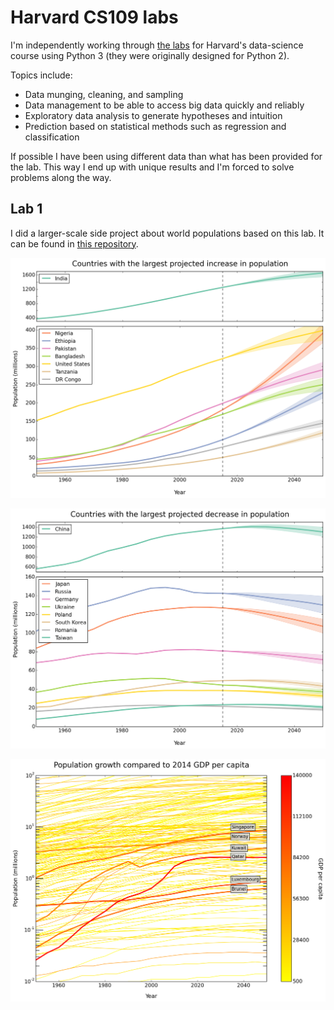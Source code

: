 # Harvard CS109 labs
I'm independently working through [the labs](https://github.com/cs109) for Harvard's data-science course using Python 3 (they were originally designed for Python 2).

Topics include: 
- Data munging, cleaning, and sampling  
- Data management to be able to access big data quickly and reliably  
- Exploratory data analysis to generate hypotheses and intuition  
- Prediction based on statistical methods such as regression and classification  

If possible I have been using different data than what has been provided for the lab.  This way I end up with unique results and I'm forced to solve problems along the way.

## Lab 1
I did a larger-scale side project about world populations based on this lab. It can be found in [this repository](https://github.com/agalea91/population_projection_study).

![](https://github.com/agalea91/population_projection_study/blob/master/large_projected_growth.png?raw=true)

![](https://github.com/agalea91/population_projection_study/blob/master/large_projected_decline.png?raw=true)

![](https://github.com/agalea91/population_projection_study/blob/master/popgrowthGDPall.png?raw=true)
